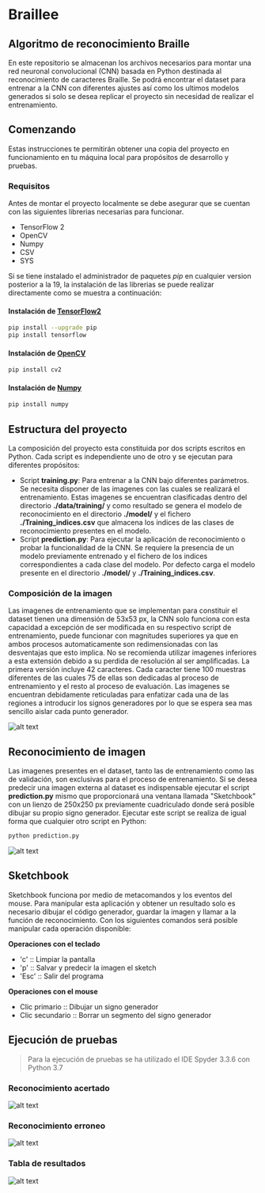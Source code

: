# Braillee
## Algoritmo de reconocimiento Braille
En este repositorio se almacenan los archivos necesarios para montar una red neuronal convolucional (CNN) 
basada en Python destinada al reconocimiento de caracteres Braille.
Se podrá encontrar el dataset para entrenar a la CNN con diferentes ajustes así como los ultimos modelos
generados si solo se desea replicar el proyecto sin necesidad de realizar el entrenamiento.
## Comenzando
Estas instrucciones te permitirán obtener una copia del proyecto en funcionamiento en tu máquina local
para propósitos de desarrollo y pruebas.
### Requisitos
Antes de montar el proyecto localmente se debe asegurar que se cuentan con las siguientes librerias necesarias 
para funcionar.
- TensorFlow 2
- OpenCV
- Numpy
- CSV
- SYS

Si se tiene instalado el administrador de paquetes *pip* en cualquier version posterior a la 19, la instalación
de las librerias se puede realizar directamente como se muestra a continuación:
#### Instalación de [TensorFlow2](https://www.tensorflow.org/install)
```sh
pip install --upgrade pip
pip install tensorflow
```
#### Instalación de [OpenCV](https://opencv.org/)
```sh
pip install cv2
```
#### Instalación de [Numpy](https://numpy.org/install/)
```sh
pip install numpy
```
## Estructura del proyecto
La composición del proyecto esta constituida por dos scripts escritos en Python. Cada script es independiente uno
de otro y se ejecutan para diferentes propósitos:
- Script **training.py**: Para entrenar a la CNN bajo diferentes parámetros. Se necesita disponer de las imagenes
con las cuales se realizará el entrenamiento. Estas imagenes se encuentran clasificadas dentro del directorio
**./data/training/** y como resultado se genera el modelo de reconocimiento en el directorio **./model/** y el 
fichero **./Training_indices.csv** que almacena los indices de las clases de reconocimiento presentes en el modelo.
- Script **prediction.py**: Para ejecutar la aplicación de reconocimiento o probar la funcionalidad de la CNN. 
Se requiere la presencia de un modelo previamente entrenado y el fichero de los indices correspondientes a cada
clase del modelo. Por defecto carga el modelo presente en el directorio **./model/** y **./Training_indices.csv**.
### Composición de la imagen
Las imagenes de entrenamiento que se implementan para constituir el dataset tienen una dimensión de 53x53 px, la CNN
solo funciona con esta capacidad a excepción de ser modificada en su respectivo script de entrenamiento, puede
funcionar con magnitudes superiores ya que en ambos procesos automaticamente son redimensionadas con las desventajas 
que esto implica. No se recomienda utilizar imagenes inferiores a esta extensión debido a su perdida de resolución al ser
amplificadas.
La primera versión incluye 42 caracteres. Cada caracter tiene 100 muestras diferentes de las cuales 75 de ellas son 
dedicadas al proceso de entrenamiento y el resto al proceso de evaluación.
Las imagenes se encuentran debidamente reticuladas para enfatizar cada una de las regiones a introducir los signos 
generadores por lo que se espera sea mas sencillo aislar cada punto generador.

![alt text](assets/@cuadricula.JPG "Cuadricula en las imagenes")

## Reconocimiento de imagen
Las imagenes presentes en el dataset, tanto las de entrenamiento como las de validación, son exclusivas para el proceso
de entrenamiento. Si se desea predecir una imagen externa al dataset es indispensable ejecutar el script **prediction.py**
mismo que proporcionará una ventana llamada "Sketchbook" con un lienzo de 250x250 px previamente cuadriculado donde será 
posible dibujar su propio signo generador.
Ejecutar este script se realiza de igual forma que cualquier otro script en Python:
```sh
python prediction.py
```

![alt text](assets/@sketchbook.JPG "Aplicación de dibujo Braille")

## Sketchbook
Sketchbook funciona por medio de metacomandos y los eventos del mouse. Para manipular esta aplicación y obtener un resultado 
solo es necesario dibujar el código generador, guardar la imagen y llamar a la función de reconocimiento.
Con los siguientes comandos será posible manipular cada operación disponible:

**Operaciones con el teclado**
- 'c'   :: Limpiar la pantalla
- 'p'   :: Salvar y predecir la imagen el sketch
- 'Esc' :: Salir del programa

**Operaciones con el mouse**
- Clic primario   :: Dibujar un signo generador
- Clic secundario :: Borrar un segmento del signo generador

## Ejecución de pruebas
> Para la ejecución de pruebas se ha utilizado el IDE Spyder 3.3.6 con Python 3.7
### Reconocimiento acertado

![alt text](assets/@m_correcta.JPG "Correcto")

### Reconocimiento erroneo
![alt text](assets/@m_incorrecta.JPG "Incorrecto")

### Tabla de resultados

![alt text](assets/@ponderacion_global.JPG "Ponderación global")
